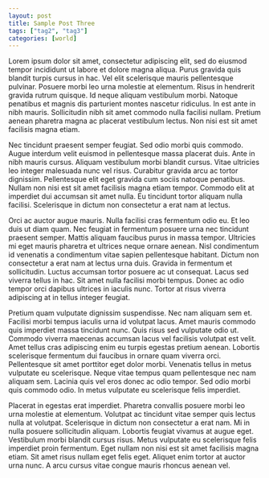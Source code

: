 ```yaml
---
layout: post
title: Sample Post Three
tags: ["tag2", "tag3"]
categories: [world]
---
```


Lorem ipsum dolor sit amet, consectetur adipiscing elit, sed do eiusmod tempor incididunt ut labore et dolore magna aliqua. Purus gravida quis blandit turpis cursus in hac. Vel elit scelerisque mauris pellentesque pulvinar. Posuere morbi leo urna molestie at elementum. Risus in hendrerit gravida rutrum quisque. Id neque aliquam vestibulum morbi. Natoque penatibus et magnis dis parturient montes nascetur ridiculus. In est ante in nibh mauris. Sollicitudin nibh sit amet commodo nulla facilisi nullam. Pretium aenean pharetra magna ac placerat vestibulum lectus. Non nisi est sit amet facilisis magna etiam.

Nec tincidunt praesent semper feugiat. Sed odio morbi quis commodo. Augue interdum velit euismod in pellentesque massa placerat duis. Ante in nibh mauris cursus. Aliquam vestibulum morbi blandit cursus. Vitae ultricies leo integer malesuada nunc vel risus. Curabitur gravida arcu ac tortor dignissim. Pellentesque elit eget gravida cum sociis natoque penatibus. Nullam non nisi est sit amet facilisis magna etiam tempor. Commodo elit at imperdiet dui accumsan sit amet nulla. Eu tincidunt tortor aliquam nulla facilisi. Scelerisque in dictum non consectetur a erat nam at lectus.

Orci ac auctor augue mauris. Nulla facilisi cras fermentum odio eu. Et leo duis ut diam quam. Nec feugiat in fermentum posuere urna nec tincidunt praesent semper. Mattis aliquam faucibus purus in massa tempor. Ultricies mi eget mauris pharetra et ultrices neque ornare aenean. Nisl condimentum id venenatis a condimentum vitae sapien pellentesque habitant. Dictum non consectetur a erat nam at lectus urna duis. Gravida in fermentum et sollicitudin. Luctus accumsan tortor posuere ac ut consequat. Lacus sed viverra tellus in hac. Sit amet nulla facilisi morbi tempus. Donec ac odio tempor orci dapibus ultrices in iaculis nunc. Tortor at risus viverra adipiscing at in tellus integer feugiat.

Pretium quam vulputate dignissim suspendisse. Nec nam aliquam sem et. Facilisi morbi tempus iaculis urna id volutpat lacus. Amet mauris commodo quis imperdiet massa tincidunt nunc. Quis risus sed vulputate odio ut. Commodo viverra maecenas accumsan lacus vel facilisis volutpat est velit. Amet tellus cras adipiscing enim eu turpis egestas pretium aenean. Lobortis scelerisque fermentum dui faucibus in ornare quam viverra orci. Pellentesque sit amet porttitor eget dolor morbi. Venenatis tellus in metus vulputate eu scelerisque. Neque vitae tempus quam pellentesque nec nam aliquam sem. Lacinia quis vel eros donec ac odio tempor. Sed odio morbi quis commodo odio. In metus vulputate eu scelerisque felis imperdiet.

Placerat in egestas erat imperdiet. Pharetra convallis posuere morbi leo urna molestie at elementum. Volutpat ac tincidunt vitae semper quis lectus nulla at volutpat. Scelerisque in dictum non consectetur a erat nam. Mi in nulla posuere sollicitudin aliquam. Lobortis feugiat vivamus at augue eget. Vestibulum morbi blandit cursus risus. Metus vulputate eu scelerisque felis imperdiet proin fermentum. Eget nullam non nisi est sit amet facilisis magna etiam. Sit amet risus nullam eget felis eget. Aliquet enim tortor at auctor urna nunc. A arcu cursus vitae congue mauris rhoncus aenean vel.